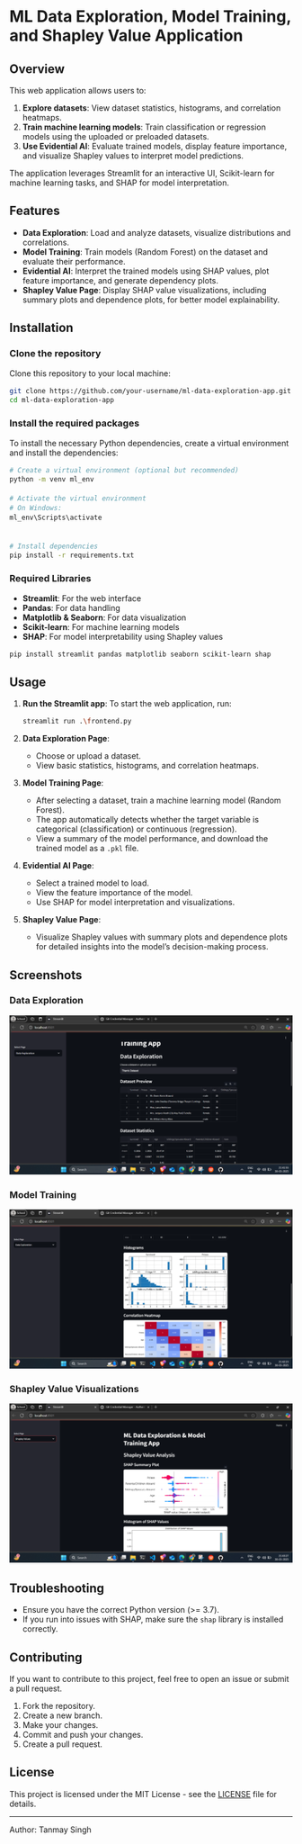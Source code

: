 

# ML Data Exploration, Model Training, and Shapley Value Application

## Overview
This web application allows users to:
1. **Explore datasets**: View dataset statistics, histograms, and correlation heatmaps.
2. **Train machine learning models**: Train classification or regression models using the uploaded or preloaded datasets.
3. **Use Evidential AI**: Evaluate trained models, display feature importance, and visualize Shapley values to interpret model predictions.

The application leverages Streamlit for an interactive UI, Scikit-learn for machine learning tasks, and SHAP for model interpretation.

## Features
- **Data Exploration**: Load and analyze datasets, visualize distributions and correlations.
- **Model Training**: Train models (Random Forest) on the dataset and evaluate their performance.
- **Evidential AI**: Interpret the trained models using SHAP values, plot feature importance, and generate dependency plots.
- **Shapley Value Page**: Display SHAP value visualizations, including summary plots and dependence plots, for better model explainability.

## Installation

### Clone the repository
Clone this repository to your local machine:

```bash
git clone https://github.com/your-username/ml-data-exploration-app.git
cd ml-data-exploration-app
```

### Install the required packages
To install the necessary Python dependencies, create a virtual environment and install the dependencies:

```bash
# Create a virtual environment (optional but recommended)
python -m venv ml_env

# Activate the virtual environment
# On Windows:
ml_env\Scripts\activate


# Install dependencies
pip install -r requirements.txt
```

### Required Libraries
- **Streamlit**: For the web interface
- **Pandas**: For data handling
- **Matplotlib & Seaborn**: For data visualization
- **Scikit-learn**: For machine learning models
- **SHAP**: For model interpretability using Shapley values



```bash
pip install streamlit pandas matplotlib seaborn scikit-learn shap
```

## Usage

1. **Run the Streamlit app**:
   To start the web application, run:

   ```bash
   streamlit run .\frontend.py
   ```

2. **Data Exploration Page**:
   - Choose or upload a dataset.
   - View basic statistics, histograms, and correlation heatmaps.

3. **Model Training Page**:
   - After selecting a dataset, train a machine learning model (Random Forest).
   - The app automatically detects whether the target variable is categorical (classification) or continuous (regression).
   - View a summary of the model performance, and download the trained model as a `.pkl` file.

4. **Evidential AI Page**:
   - Select a trained model to load.
   - View the feature importance of the model.
   - Use SHAP for model interpretation and visualizations.

5. **Shapley Value Page**:
   - Visualize Shapley values with summary plots and dependence plots for detailed insights into the model’s decision-making process.

## Screenshots

### Data Exploration
![Data Exploration Screenshot](https://github.com/PriyanshuRai2108/Streamlit-ML-app/blob/main/image/1.png)

### Model Training
![Model Training Screenshot](https://github.com/PriyanshuRai2108/Streamlit-ML-app/blob/main/image/2.png)

### Shapley Value Visualizations
![Shapley Value Screenshot](https://github.com/PriyanshuRai2108/Streamlit-ML-app/blob/main/image/4.png)

## Troubleshooting
- Ensure you have the correct Python version (>= 3.7).
- If you run into issues with SHAP, make sure the `shap` library is installed correctly.

## Contributing
If you want to contribute to this project, feel free to open an issue or submit a pull request. 

1. Fork the repository.
2. Create a new branch.
3. Make your changes.
4. Commit and push your changes.
5. Create a pull request.

## License
This project is licensed under the MIT License - see the [LICENSE](LICENSE) file for details.




---
Author: Tanmay Singh

